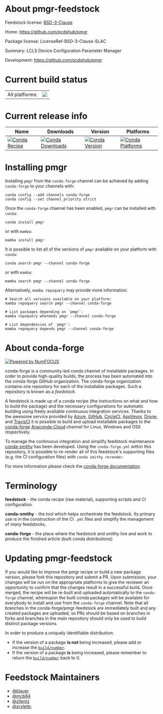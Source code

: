 About pmgr-feedstock
====================

Feedstock license: [BSD-3-Clause](https://github.com/conda-forge/pmgr-feedstock/blob/main/LICENSE.txt)

Home: https://github.com/pcdshub/pmgr

Package license: LicenseRef-BSD-3-Clause-SLAC

Summary: LCLS Device Configuration Parameter Manager

Development: https://github.com/pcdshub/pmgr

Current build status
====================


<table><tr><td>All platforms:</td>
    <td>
      <a href="https://dev.azure.com/conda-forge/feedstock-builds/_build/latest?definitionId=12971&branchName=main">
        <img src="https://dev.azure.com/conda-forge/feedstock-builds/_apis/build/status/pmgr-feedstock?branchName=main">
      </a>
    </td>
  </tr>
</table>

Current release info
====================

| Name | Downloads | Version | Platforms |
| --- | --- | --- | --- |
| [![Conda Recipe](https://img.shields.io/badge/recipe-pmgr-green.svg)](https://anaconda.org/conda-forge/pmgr) | [![Conda Downloads](https://img.shields.io/conda/dn/conda-forge/pmgr.svg)](https://anaconda.org/conda-forge/pmgr) | [![Conda Version](https://img.shields.io/conda/vn/conda-forge/pmgr.svg)](https://anaconda.org/conda-forge/pmgr) | [![Conda Platforms](https://img.shields.io/conda/pn/conda-forge/pmgr.svg)](https://anaconda.org/conda-forge/pmgr) |

Installing pmgr
===============

Installing `pmgr` from the `conda-forge` channel can be achieved by adding `conda-forge` to your channels with:

```
conda config --add channels conda-forge
conda config --set channel_priority strict
```

Once the `conda-forge` channel has been enabled, `pmgr` can be installed with `conda`:

```
conda install pmgr
```

or with `mamba`:

```
mamba install pmgr
```

It is possible to list all of the versions of `pmgr` available on your platform with `conda`:

```
conda search pmgr --channel conda-forge
```

or with `mamba`:

```
mamba search pmgr --channel conda-forge
```

Alternatively, `mamba repoquery` may provide more information:

```
# Search all versions available on your platform:
mamba repoquery search pmgr --channel conda-forge

# List packages depending on `pmgr`:
mamba repoquery whoneeds pmgr --channel conda-forge

# List dependencies of `pmgr`:
mamba repoquery depends pmgr --channel conda-forge
```


About conda-forge
=================

[![Powered by
NumFOCUS](https://img.shields.io/badge/powered%20by-NumFOCUS-orange.svg?style=flat&colorA=E1523D&colorB=007D8A)](https://numfocus.org)

conda-forge is a community-led conda channel of installable packages.
In order to provide high-quality builds, the process has been automated into the
conda-forge GitHub organization. The conda-forge organization contains one repository
for each of the installable packages. Such a repository is known as a *feedstock*.

A feedstock is made up of a conda recipe (the instructions on what and how to build
the package) and the necessary configurations for automatic building using freely
available continuous integration services. Thanks to the awesome service provided by
[Azure](https://azure.microsoft.com/en-us/services/devops/), [GitHub](https://github.com/),
[CircleCI](https://circleci.com/), [AppVeyor](https://www.appveyor.com/),
[Drone](https://cloud.drone.io/welcome), and [TravisCI](https://travis-ci.com/)
it is possible to build and upload installable packages to the
[conda-forge](https://anaconda.org/conda-forge) [Anaconda-Cloud](https://anaconda.org/)
channel for Linux, Windows and OSX respectively.

To manage the continuous integration and simplify feedstock maintenance
[conda-smithy](https://github.com/conda-forge/conda-smithy) has been developed.
Using the ``conda-forge.yml`` within this repository, it is possible to re-render all of
this feedstock's supporting files (e.g. the CI configuration files) with ``conda smithy rerender``.

For more information please check the [conda-forge documentation](https://conda-forge.org/docs/).

Terminology
===========

**feedstock** - the conda recipe (raw material), supporting scripts and CI configuration.

**conda-smithy** - the tool which helps orchestrate the feedstock.
                   Its primary use is in the construction of the CI ``.yml`` files
                   and simplify the management of *many* feedstocks.

**conda-forge** - the place where the feedstock and smithy live and work to
                  produce the finished article (built conda distributions)


Updating pmgr-feedstock
=======================

If you would like to improve the pmgr recipe or build a new
package version, please fork this repository and submit a PR. Upon submission,
your changes will be run on the appropriate platforms to give the reviewer an
opportunity to confirm that the changes result in a successful build. Once
merged, the recipe will be re-built and uploaded automatically to the
`conda-forge` channel, whereupon the built conda packages will be available for
everybody to install and use from the `conda-forge` channel.
Note that all branches in the conda-forge/pmgr-feedstock are
immediately built and any created packages are uploaded, so PRs should be based
on branches in forks and branches in the main repository should only be used to
build distinct package versions.

In order to produce a uniquely identifiable distribution:
 * If the version of a package **is not** being increased, please add or increase
   the [``build/number``](https://docs.conda.io/projects/conda-build/en/latest/resources/define-metadata.html#build-number-and-string).
 * If the version of a package **is** being increased, please remember to return
   the [``build/number``](https://docs.conda.io/projects/conda-build/en/latest/resources/define-metadata.html#build-number-and-string)
   back to 0.

Feedstock Maintainers
=====================

* [@klauer](https://github.com/klauer/)
* [@mcb64](https://github.com/mcb64/)
* [@zllentz](https://github.com/zllentz/)
* [@zrylettc](https://github.com/zrylettc/)

